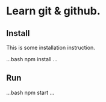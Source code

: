 # Learn git & github.

## Install

This is some installation instruction.

...bash
npm install
...

## Run

...bash
npm start
...
